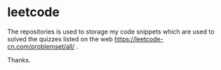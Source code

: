 # leetcode
The repositories is used to storage my code snippets which are used to solved the quizzes listed on the web https://leetcode-cn.com/problemset/all/ . 

Thanks.
